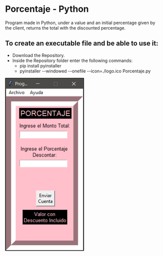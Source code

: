 # Porcentaje - Python
Program made in Python, under a value and an initial percentage given by the client, returns the total with the discounted percentage.

## To create an executable file and be able to use it:
- Download the Repository.
- Inside the Repository folder enter the following commands:
  -  pip install pyinstaller
  -  pyinstaller --windowed --onefile --icon=./logo.ico Porcentaje.py

![Porcentaje](./img/Porcentaje.png)
